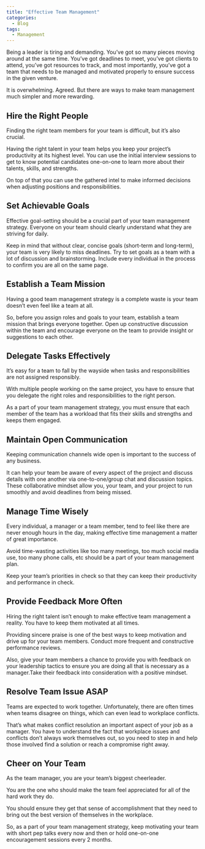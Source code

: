 ```yaml
---
title: "Effective Team Management"
categories:
  - Blog
tags:
  - Management
---
```


Being a leader is tiring and demanding. You’ve got so many pieces moving around at the same time. You’ve got deadlines to meet, you’ve got clients to attend, you’ve got resources to track, and most importantly, you’ve got a team that needs to be managed and motivated properly to ensure success in the given venture.

It is overwhelming. Agreed. But there are ways to make team management much simpler and more rewarding. 

<h2>Hire the Right People</h2>

Finding the right team members for your team is difficult, but it’s also crucial.

Having the right talent in your team helps you keep your project’s productivity at its highest level. You can use the initial interview sessions to get to know potential candidates one-on-one to learn more about their talents, skills, and strengths. 

On top of that you can use the gathered intel to make informed decisions when adjusting positions and responsibilities.

<h2>Set Achievable Goals</h2>

Effective goal-setting should be a crucial part of your team management strategy. Everyone on your team should clearly understand what they are striving for daily. 

Keep in mind that without clear, concise goals (short-term and long-term), your team is very likely to miss deadlines. Try to set goals as a team with a lot of discussion and brainstorming. Include every individual in the process to confirm you are all on the same page.

<h2>Establish a Team Mission</h2>

Having a good team management strategy is a complete waste is your team doesn’t even feel like a team at all. 

So, before you assign roles and goals to your team, establish a team mission that brings everyone together. Open up constructive discussion within the team and encourage everyone on the team to provide insight or suggestions to each other. 

<h2>Delegate Tasks Effectively</h2>

It’s easy for a team to fall by the wayside when tasks and responsibilities are not assigned responsibly. 

With multiple people working on the same project, you have to ensure that you delegate the right roles and responsibilities to the right person. 

As a part of your team management strategy, you must ensure that each member of the team has a workload that fits their skills and strengths and keeps them engaged.

<h2>Maintain Open Communication</h2>

Keeping communication channels wide open is important to the success of any business. 

It can help your team be aware of every aspect of the project and discuss details with one another via one-to-one/group chat and discussion topics. These collaborative mindset allow you, your team, and your project to run smoothly and avoid deadlines from being missed.

<h2>Manage Time Wisely</h2>

Every individual, a manager or a team member, tend to feel like there are never enough hours in the day, making effective time management a matter of great importance. 

Avoid time-wasting activities like too many meetings, too much social media use, too many phone calls, etc should be a part of your team management plan.

Keep your team’s priorities in check so that they can keep their productivity and performance in check.

<h2>Provide Feedback More Often</h2>

Hiring the right talent isn’t enough to make effective team management a reality. You have to keep them motivated at all times. 

Providing sincere praise is one of the best ways to keep motivation and drive up for your team members. Conduct more frequent and constructive performance reviews. 

Also, give your team members a chance to provide you with feedback on your leadership tactics to ensure you are doing all that is necessary as a manager.Take their feedback into consideration with a positive mindset.

<h2>Resolve Team Issue ASAP</h2>

Teams are expected to work together. Unfortunately, there are often times when teams disagree on things, which can even lead to workplace conflicts.

That’s what makes conflict resolution an important aspect of your job as a manager. You have to understand the fact that workplace issues and conflicts don’t always work themselves out, so you need to step in and help those involved find a solution or reach a compromise right away.

<h2>Cheer on Your Team</h2>

As the team manager, you are your team’s biggest cheerleader. 

You are the one who should make the team feel appreciated for all of the hard work they do. 

You should ensure they get that sense of accomplishment that they need to bring out the best version of themselves in the workplace. 

So, as a part of your team management strategy, keep motivating your team with short pep talks every now and then or hold one-on-one encouragement sessions every 2 months.